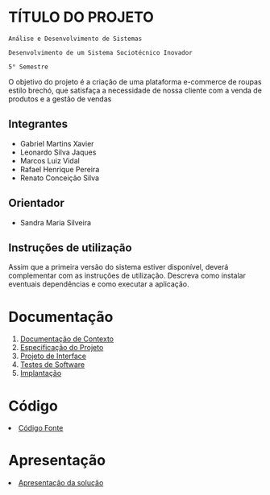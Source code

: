 # TÍTULO DO PROJETO

`Análise e Desenvolvimento de Sistemas`

`Desenvolvimento de um Sistema Sociotécnico Inovador`

`5° Semestre`

O objetivo do projeto é a criação de uma plataforma e-commerce de roupas estilo brechó, que satisfaça a necessidade de nossa cliente com a venda de produtos e a gestão de vendas

## Integrantes

* Gabriel Martins Xavier
* Leonardo Silva Jaques
* Marcos Luiz Vidal
* Rafael Henrique Pereira
* Renato Conceição Silva

## Orientador

* Sandra Maria Silveira

## Instruções de utilização

Assim que a primeira versão do sistema estiver disponível, deverá complementar com as instruções de utilização. Descreva como instalar eventuais dependências e como executar a aplicação.

# Documentação

<ol>
<li><a href="docs/01-Documentação de Contexto.md"> Documentação de Contexto</a></li>
<li><a href="docs/02-Especificação do Projeto.md"> Especificação do Projeto</a></li>
<li><a href="docs/03-Projeto de Interface.md"> Projeto de Interface</a></li>
<li><a href="docs/04-Testes de Software.md"> Testes de Software</a></li>
<li><a href="docs/05-Implantação.md"> Implantação</a></li>
</ol>

# Código

<li><a href="src/README.md"> Código Fonte</a></li>

# Apresentação

<li><a href="presentation/README.md"> Apresentação da solução</a></li>
